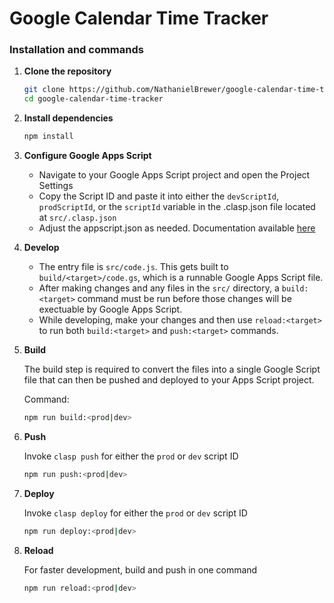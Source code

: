# Google Calendar Time Tracker

### Installation and commands

1. **Clone the repository** 

   ```bash
   git clone https://github.com/NathanielBrewer/google-calendar-time-tracker.git
   cd google-calendar-time-tracker
   ```

2. **Install dependencies**

    ```bash
    npm install
    ```

3. **Configure Google Apps Script**

    - Navigate to your Google Apps Script project and open the Project Settings
    - Copy the Script ID and paste it into either the `devScriptId`, `prodScriptId`, or the `scriptId` variable in the .clasp.json file located at `src/.clasp.json`
    - Adjust the appscript.json as needed. Documentation available [here](https://developers.google.com/apps-script/manifest)

4. **Develop**

    - The entry file is `src/code.js`. This gets built to `build/<target>/code.gs`, which is a runnable Google Apps Script file.
    - After making changes and any files in the `src/` directory, a `build:<target>` command must be run before those changes will be exectuable by Google Apps Script.
    - While developing, make your changes and then use `reload:<target>` to run both `build:<target>` and `push:<target>` commands.

5. **Build**

    The build step is required to convert the files into a single Google Script file that can then be pushed and deployed to your Apps Script project.

    Command:
    ```bash
    npm run build:<prod|dev>
    ```

6. **Push**

    Invoke `clasp push` for either the `prod` or `dev` script ID
  
    ```bash
    npm run push:<prod|dev>
    ```

7. **Deploy**

    Invoke `clasp deploy` for either the `prod` or `dev` script ID
  
    ```bash
    npm run deploy:<prod|dev>
    ```

8. **Reload**

    For faster development, build and push in one command

    ```bash
    npm run reload:<prod|dev>
    ```